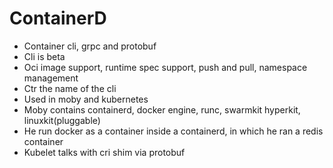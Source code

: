 # ContainerD

- Container cli, grpc and protobuf
- Cli is beta
- Oci image support, runtime spec support, push and pull, namespace management
- Ctr the name of the cli
- Used in moby and kubernetes
- Moby contains containerd, docker engine, runc, swarmkit hyperkit, linuxkit(pluggable)
- He run docker as a container inside a containerd, in which he ran a redis container
- Kubelet talks with cri shim via protobuf
